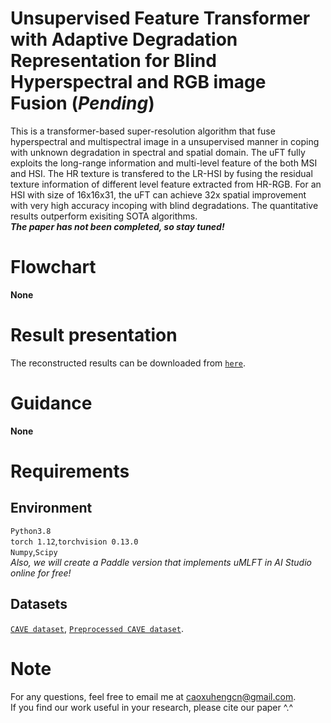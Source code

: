 # Unsupervised Feature Transformer with Adaptive Degradation Representation for Blind Hyperspectral and RGB image Fusion (*Pending*)
This is a transformer-based super-resolution algorithm that fuse hyperspectral and multispectral image in a unsupervised manner in coping with unknown degradation in spectral and spatial domain. The uFT fully exploits the long-range information and multi-level feature of the both MSI and HSI. The HR texture is transfered to the LR-HSI by fusing the residual texture information of different level feature extracted from HR-RGB. For an HSI with size of 16x16x31, the uFT can achieve 32x spatial improvement with very high accuracy incoping with blind degradations. The quantitative results outperform exisiting SOTA algorithms.  
***The paper has not been completed, so stay tuned!***
# Flowchart
**None**
# Result presentation
The reconstructed results can be downloaded from [`here`](https://aistudio.baidu.com/aistudio/datasetdetail/173277).
# Guidance
**None**
# Requirements
## Environment
`Python3.8`  
`torch 1.12`,`torchvision 0.13.0`  
`Numpy`,`Scipy`  
*Also, we will create a Paddle version that implements uMLFT in AI Studio online for free!*
## Datasets
[`CAVE dataset`](https://www1.cs.columbia.edu/CAVE/databases/multispectral/), 
 [`Preprocessed CAVE dataset`](https://aistudio.baidu.com/aistudio/datasetdetail/147509).
# Note
For any questions, feel free to email me at caoxuhengcn@gmail.com.  
If you find our work useful in your research, please cite our paper ^.^
